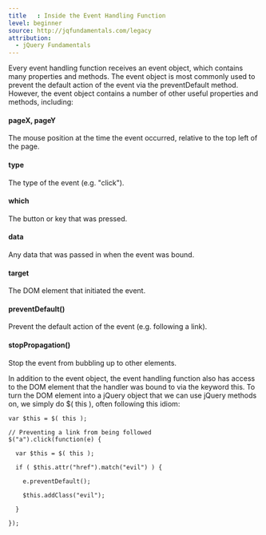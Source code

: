 ```yaml
---
title   : Inside the Event Handling Function
level: beginner
source: http://jqfundamentals.com/legacy
attribution: 
  - jQuery Fundamentals
---
```

Every event handling function receives an event object, which contains many
properties and methods.  The event object is most commonly used to prevent the
default action of the event via the preventDefault method.  However, the event
object contains a number of other useful properties and methods, including:

#### pageX, pageY

The mouse position at the time the event occurred, relative to the top left of
the page.

#### type

The type of the event (e.g. "click").

#### which

The button or key that was pressed.

#### data

Any data that was passed in when the event was bound.

#### target

The DOM element that initiated the event.

#### preventDefault()

Prevent the default action of the event (e.g. following a link).

#### stopPropagation()

Stop the event from bubbling up to other elements.

In addition to the event object, the event handling function also has access to
the DOM element that the handler was bound to via the keyword this.  To turn
the DOM element into a jQuery object that we can use jQuery methods on, we
simply do $( this ), often following this idiom:

```
var $this = $( this );
```

```
// Preventing a link from being followed
$("a").click(function(e) {

  var $this = $( this );

  if ( $this.attr("href").match("evil") ) {

    e.preventDefault();

    $this.addClass("evil");

  }

});
```

